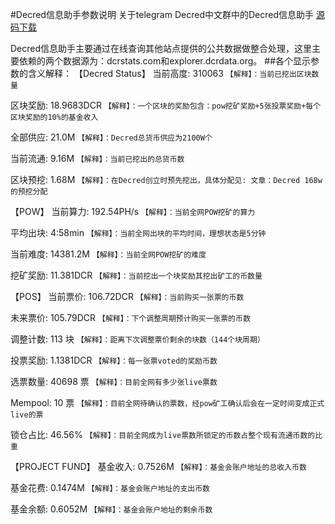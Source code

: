 #Decred信息助手参数说明
关于telegram Decred中文群中的Decred信息助手
[源码下载](https://github.com/0x5826/decred_cn_bot)

Decred信息助手主要通过在线查询其他站点提供的公共数据做整合处理，这里主要依赖的两个数据源为：dcrstats.com和explorer.dcrdata.org。
##各个显示参数的含义解释：
 【Decred Status】
  当前高度: 310063
  `【解释】：当前已挖出区块数量`
    
  区块奖励: 18.9683DCR
`【解释】：一个区块的奖励包含：pow挖矿奖励+5张投票奖励+每个区块奖励的10%的基金收入`

  全部供应: 21.0M
  `【解释】：Decred总货币供应为2100W个`
    
  当前流通: 9.16M
  `【解释】：当前已挖出的总货币数`
  
  区块预挖: 1.68M
  `【解释】：在Decred创立时预先挖出，具体分配见:
  文章：Decred 168w的预挖分配`
  
 【POW】
  当前算力: 192.54PH/s
  `【解释】：当前全网POW挖矿的算力`
  
  平均出块: 4:58min
  `【解释】：当前全网出块的平均时间，理想状态是5分钟`
  
  当前难度: 14381.2M
  `【解释】：当前全网POW挖矿的难度`
  
  挖矿奖励: 11.381DCR
  `【解释】：当前挖出一个块奖励其挖出矿工的币数量`
  
 【POS】
  当前票价: 106.72DCR
  `【解释】：当前购买一张票的币数`
  
  未来票价: 105.79DCR
  `【解释】：下个调整周期预计购买一张票的币数`
  
  调整计数: 113 块
  `【解释】：距离下次调整票价剩余的块数（144个块周期）`
  
  投票奖励: 1.1381DCR
  `【解释】：每一张票voted的奖励币数`
  
  选票数量: 40698 票
  `【解释】：目前全网有多少张live票数`
  
  Mempool: 10 票
  `【解释】：目前全网待确认的票数，经pow矿工确认后会在一定时间变成正式live的票`
  
  锁仓占比: 46.56%
  `【解释】：目前全网成为live票数所锁定的币数占整个现有流通币数的比重`
  
 【PROJECT FUND】
  基金收入: 0.7526M
  `【解释】：基金会账户地址的总收入币数`
  
  基金花费: 0.1474M
    `【解释】：基金会账户地址的支出币数`
    
  基金余额: 0.6052M
  `【解释】：基金会账户地址的剩余币数`
  